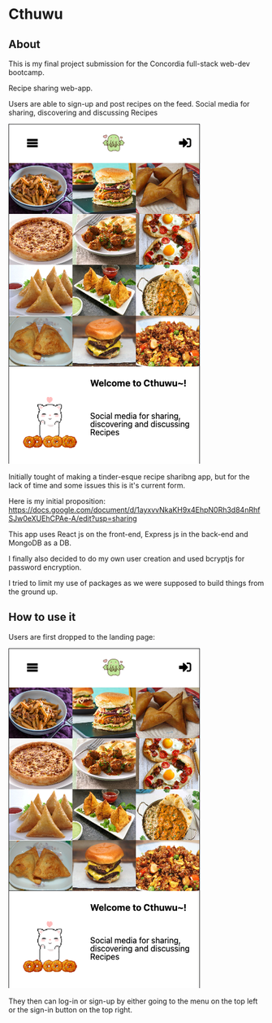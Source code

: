 # Cthuwu

## About

This is my final project submission for the Concordia full-stack web-dev bootcamp.

Recipe sharing web-app.

Users are able to sign-up and post recipes on the feed.
Social media for sharing, discovering and discussing Recipes

![Cthuwu landing page](./assets/Screen%20Shot%202022-08-17%20at%2010.09.49%20AM.png)

Initially tought of making a tinder-esque recipe sharibng app, but for the lack of time and some issues this is it's current form.

Here is my initial proposition:
https://docs.google.com/document/d/1ayxvvNkaKH9x4EhpN0Rh3d84nRhfSJw0eXUEhCPAe-A/edit?usp=sharing

This app uses React js on the front-end, Express js in the back-end and MongoDB as a DB.

I finally also decided to do my own user creation and used bcryptjs for password encryption.

I tried to limit my use of packages as we were supposed to build things from the ground up.


## How to use it

Users are first dropped to the landing page:

![Cthuwu landing page](./assets/Screen%20Shot%202022-08-17%20at%2010.09.49%20AM.png)

They then can log-in or sign-up by either going to the menu on the top left or the sign-in button on the top right.


